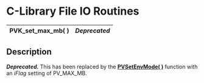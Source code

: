 # C-Library File IO Routines

**PVK_set_max_mb( )** |  **_Deprecated_**  
---|---  
  
## Description

**_Deprecated._** This has been replaced by the **[PVSetEnvMode( )](setenvmode.md)** function with an _iFlag_ setting of PV_MAX_MB.
